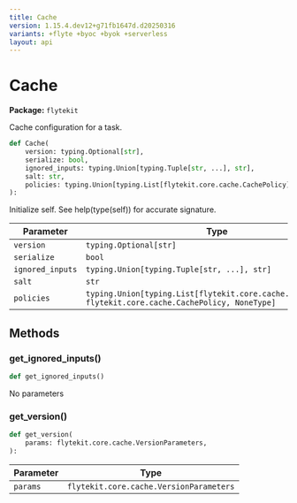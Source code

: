 ```yaml
---
title: Cache
version: 1.15.4.dev12+g71fb1647d.d20250316
variants: +flyte +byoc +byok +serverless
layout: api
---
```


# Cache

**Package:** `flytekit`

Cache configuration for a task.



```python
def Cache(
    version: typing.Optional[str],
    serialize: bool,
    ignored_inputs: typing.Union[typing.Tuple[str, ...], str],
    salt: str,
    policies: typing.Union[typing.List[flytekit.core.cache.CachePolicy], flytekit.core.cache.CachePolicy, NoneType],
):
```
Initialize self.  See help(type(self)) for accurate signature.


| Parameter | Type |
|-|-|
| `version` | `typing.Optional[str]` |
| `serialize` | `bool` |
| `ignored_inputs` | `typing.Union[typing.Tuple[str, ...], str]` |
| `salt` | `str` |
| `policies` | `typing.Union[typing.List[flytekit.core.cache.CachePolicy], flytekit.core.cache.CachePolicy, NoneType]` |
## Methods

### get_ignored_inputs()

```python
def get_ignored_inputs()
```
No parameters
### get_version()

```python
def get_version(
    params: flytekit.core.cache.VersionParameters,
):
```
| Parameter | Type |
|-|-|
| `params` | `flytekit.core.cache.VersionParameters` |
